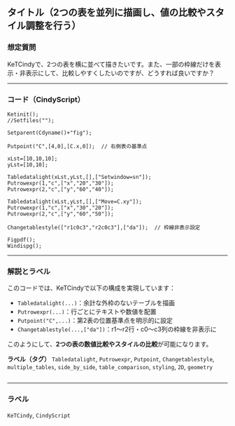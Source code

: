 ## タイトル（2つの表を並列に描画し、値の比較やスタイル調整を行う）

### 想定質問

KeTCindyで、2つの表を横に並べて描きたいです。また、一部の枠線だけを表示・非表示にして、比較しやすくしたいのですが、どうすれば良いですか？

---

### コード（CindyScript）

```cindy
Ketinit();
//Setfiles("");

Setparent(Cdyname()+"fig");

Putpoint("C",[4,0],[C.x,0]);  // 右側表の基準点

xLst=[10,10,10];
yLst=[10,10];

Tabledatalight(xLst,yLst,[],["Setwindow=sn"]);
Putrowexpr(1,"c",["x","20","30"]);
Putrowexpr(2,"c",["y","60","40"]);

Tabledatalight(xLst,yLst,[],["Move=C.xy"]);
Putrowexpr(1,"c",["x","30","20"]);
Putrowexpr(2,"c",["y","60","50"]);

Changetablestyle(["r1c0c3","r2c0c3"],["da"]);  // 枠線非表示設定

Figpdf();
Windispg();
````

---

### 解説とラベル

このコードでは、KeTCindyで以下の構成を実現しています：

* `Tabledatalight(...)`：余計な外枠のないテーブルを描画
* `Putrowexpr(...)`：行ごとにテキストや数値を配置
* `Putpoint("C",...)`：第2表の位置基準点を明示的に設定
* `Changetablestyle(...,["da"])`：r1〜r2行・c0〜c3列の枠線を非表示に

このようにして、**2つの表の数値比較やスタイルの比較**が可能になります。

**ラベル（タグ）**
`Tabledatalight`, `Putrowexpr`, `Putpoint`, `Changetablestyle`, `multiple_tables`, `side_by_side`, `table_comparison`, `styling`, `2D`, `geometry`

```
```


---

### ラベル

`KeTCindy`, `CindyScript`

